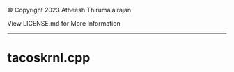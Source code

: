 © Copyright 2023 Atheesh Thirumalairajan

View LICENSE.md for More Information

---

# tacoskrnl.cpp


